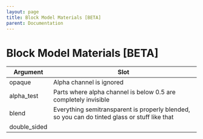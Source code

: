 ```yaml
---
layout: page
title: Block Model Materials [BETA]
parent: Documentation
---
```


# Block Model Materials [BETA]

| Argument     | Slot                                                                                          |
|--------------|-----------------------------------------------------------------------------------------------|
| opaque       | Alpha channel is ignored                                                                      |
| alpha_test   | Parts where alpha channel is below 0.5 are completely invisible                               |
| blend        | Everything semitransparent is properly blended, so you can do tinted glass or stuff like that |
| double_sided |                                                                                               |